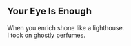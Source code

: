 Your Eye Is Enough
------------------
When you enrich shone like a lighthouse.  
I took on ghostly perfumes.  
